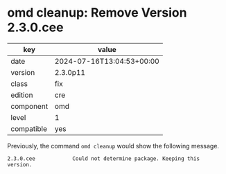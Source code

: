 [//]: # (werk v2)
# omd cleanup: Remove Version 2.3.0.cee

key        | value
---------- | ---
date       | 2024-07-16T13:04:53+00:00
version    | 2.3.0p11
class      | fix
edition    | cre
component  | omd
level      | 1
compatible | yes

Previously, the command `omd cleanup` would show the following message.
```
2.3.0.cee            Could not determine package. Keeping this version.
```
